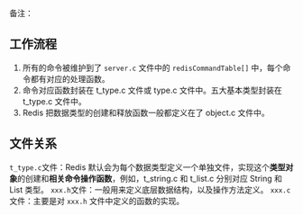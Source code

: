 备注：

## 工作流程

1. 所有的命令被维护到了 `server.c` 文件中的 `redisCommandTable[]` 中，每个命令都有对应的处理函数。
2. 命令对应函数封装在 t_type.c 文件或 type.c 文件中。五大基本类型封装在 t_type.c 文件中。
3. Redis 把数据类型的创建和释放函数一般都定义在了 object.c 文件中。

## 文件关系

`t_type.c`文件：Redis 默认会为每个数据类型定义一个单独文件，实现这个**类型对象**的创建和**相关命令操作函数**，例如，t_string.c 和 t_list.c 分别对应 String 和 List 类型。
`xxx.h`文件：一般用来定义底层数据结构，以及操作方法定义。
`xxx.c`文件：主要是对 `xxx.h` 文件中定义的函数的实现。


